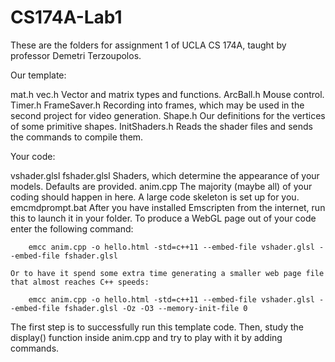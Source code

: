 # CS174A-Lab1
These are the folders for assignment 1 of UCLA CS 174A, taught by professor Demetri Terzoupolos.

Our template:

mat.h
vec.h 
	Vector and matrix types and functions.
ArcBall.h
	Mouse control. 
Timer.h
FrameSaver.h
	Recording into frames, which may be used in the second project for video generation.
Shape.h
	Our definitions for the vertices of some primitive shapes.
InitShaders.h
	Reads the shader files and sends the commands to compile them.
	

Your code:

vshader.glsl
fshader.glsl
	Shaders, which determine the appearance of your models.  Defaults are provided.
anim.cpp
	The majority (maybe all) of your coding should happen in here.  A large code skeleton is set up for you.
emcmdprompt.bat
	After you have installed Emscripten from the internet, run this to launch it in your folder.  To produce a WebGL page out of your code enter the following command:
	
		emcc anim.cpp -o hello.html -std=c++11 --embed-file vshader.glsl --embed-file fshader.glsl
		
	Or to have it spend some extra time generating a smaller web page file that almost reaches C++ speeds:
	
		emcc anim.cpp -o hello.html -std=c++11 --embed-file vshader.glsl --embed-file fshader.glsl -Oz -O3 --memory-init-file 0


The first step is to successfully run this template code. Then, study the display() function inside anim.cpp and try to play with it by adding commands.

